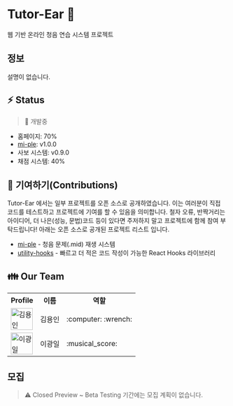 # Tutor-Ear 👋
웹 기반 온라인 청음 연습 시스템 프로젝트

## 정보
<!-- 여기에 프로젝트 설명을 작성 -->
설명이 없습니다.

## :zap: Status
> :construction: 개발중

- 홈페이지: 70%
- [mi-ple](https://github.com/Tutor-Ear/mi-ple): v1.0.0
- 사보 시스템: v0.9.0
- 채점 시스템: 40%

## :star2: 기여하기(Contributions)
Tutor-Ear 에서는 일부 프로젝트를 오픈 소스로 공개하였습니다. 이는 여러분이 직접 코드를 테스트하고 프로젝트에 기여를 할 수 있음을 의미합니다. 철자 오류, 반짝거리는 아이디어, 더 나은(성능, 문법)코드 등이 있다면 주저하지 말고 프로젝트에 함께 참여 부탁드립니다! 아래는 오픈 소스로 공개된 프로젝트 리스트 입니다.

- [mi-ple](https://github.com/Tutor-Ear/mi-ple) - 청음 문제(.mid) 재생 시스템
- [utility-hooks](https://github.com/Tutor-Ear/utility-hooks) - 빠르고 더 적은 코드 작성이 가능한 React Hooks 라이브러리

## :family: Our Team
<table>
  <tr>
    <th>Profile</th>
    <th>이름</th>
    <th>역할</th>
  </tr>
  <tr>
    <td>
      <img src="https://scontent-ssn1-1.cdninstagram.com/v/t51.2885-19/291767880_550640363208580_9000538059129745225_n.jpg?stp=dst-jpg_s150x150&_nc_ht=scontent-ssn1-1.cdninstagram.com&_nc_cat=104&_nc_ohc=JjOW67waxgcAX9NVU4Q&edm=ALbqBD0BAAAA&ccb=7-5&oh=00_AT-X1mTQqcFoZ3jmo9jCb1i6kKll6pIiaLcnrDN8Bil9mg&oe=62D372AF&_nc_sid=9a90d6" alt="김용인" width="50" height="50"/>
    </td>
    <td>
    김용인
    </td>
    <td>
     :computer: :wrench:
    </td>
  </tr>
  <tr>
    <td>
      <img src="https://scontent-ssn1-1.cdninstagram.com/v/t51.2885-19/158648504_204614984779958_7321535570936914174_n.jpg?stp=dst-jpg_s150x150&_nc_ht=scontent-ssn1-1.cdninstagram.com&_nc_cat=102&_nc_ohc=HlFy0re4nm4AX_vy7I6&edm=ALbqBD0BAAAA&ccb=7-5&oh=00_AT9KvYZ8Y521e8O5U1CwBK2sB4MMn2xwpATJqyArzhIDbA&oe=62D3398E&_nc_sid=9a90d6" alt="이광일" width="50" height="50"/>
    </td>
    <td>
    이광일
    </td>
    <td>
    :musical_score:
    </td>
  </tr>
</table>

## 모집
> :warning: Closed Preview ~ Beta Testing 기간에는 모집 계획이 없습니다.

<!--

**Here are some ideas to get you started:**

🙋‍♀️ A short introduction - what is your organization all about?
🌈 Contribution guidelines - how can the community get involved?
👩‍💻 Useful resources - where can the community find your docs? Is there anything else the community should know?
🍿 Fun facts - what does your team eat for breakfast?
🧙 Remember, you can do mighty things with the power of [Markdown](https://docs.github.com/github/writing-on-github/getting-started-with-writing-and-formatting-on-github/basic-writing-and-formatting-syntax)
-->
